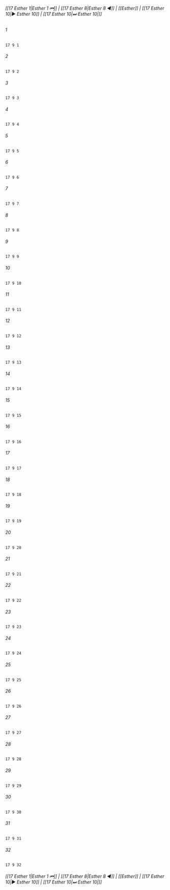 
###### [[17 Esther 1|Esther 1 ⏮]] | [[17 Esther 8|Esther 8 ◀]] | [[Esther]] | [[17 Esther 10|▶ Esther 10]] | [[17 Esther 10|⏭ Esther 10|]]

###### 1
``` verse
17 9 1 
```
###### 2
``` verse
17 9 2 
```
###### 3
``` verse
17 9 3 
```
###### 4
``` verse
17 9 4 
```
###### 5
``` verse
17 9 5 
```
###### 6
``` verse
17 9 6 
```
###### 7
``` verse
17 9 7 
```
###### 8
``` verse
17 9 8 
```
###### 9
``` verse
17 9 9 
```
###### 10
``` verse
17 9 10 
```
###### 11
``` verse
17 9 11 
```
###### 12
``` verse
17 9 12 
```
###### 13
``` verse
17 9 13 
```
###### 14
``` verse
17 9 14 
```
###### 15
``` verse
17 9 15 
```
###### 16
``` verse
17 9 16 
```
###### 17
``` verse
17 9 17 
```
###### 18
``` verse
17 9 18 
```
###### 19
``` verse
17 9 19 
```
###### 20
``` verse
17 9 20 
```
###### 21
``` verse
17 9 21 
```
###### 22
``` verse
17 9 22 
```
###### 23
``` verse
17 9 23 
```
###### 24
``` verse
17 9 24 
```
###### 25
``` verse
17 9 25 
```
###### 26
``` verse
17 9 26 
```
###### 27
``` verse
17 9 27 
```
###### 28
``` verse
17 9 28 
```
###### 29
``` verse
17 9 29 
```
###### 30
``` verse
17 9 30 
```
###### 31
``` verse
17 9 31 
```
###### 32
``` verse
17 9 32 
```

###### [[17 Esther 1|Esther 1 ⏮]] | [[17 Esther 8|Esther 8 ◀]] | [[Esther]] | [[17 Esther 10|▶ Esther 10]] | [[17 Esther 10|⏭ Esther 10|]]


